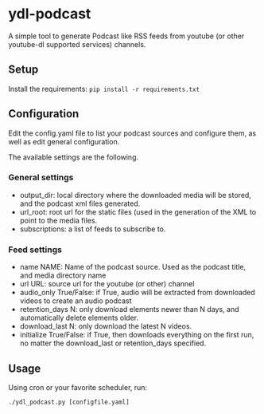 # ydl-podcast

A simple tool to generate Podcast like RSS feeds from youtube (or other
youtube-dl supported services) channels.

## Setup

Install the requirements:
```pip install -r requirements.txt```

## Configuration

Edit the config.yaml file to list your podcast sources and configure them,
as well as edit general configuration.

The available settings are the following.

### General settings

- output_dir: local directory where the downloaded media will be stored, and
  the podcast xml files generated.
- url_root: root url for the static files (used in the generation of the XML to
  point to the media files.
- subscriptions: a list of feeds to subscribe to.

### Feed settings

- name NAME: Name of the podcast source. Used as the podcast title, and media
  directory name
- url URL: source url for the youtube (or other) channel
- audio_only True/False: if True, audio will be extracted from downloaded videos to create
  an audio podcast
- retention_days N: only download elements newer than N days, and automatically
  delete elements older.
- download_last N: only download the latest N videos.
- initialize True/False: if True, then downloads everything on the first run, no matter the download_last or retention_days specified.

## Usage

Using cron or your favorite scheduler, run:

`./ydl_podcast.py [configfile.yaml]`
